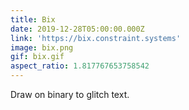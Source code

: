 ```yaml
---
title: Bix
date: 2019-12-28T05:00:00.000Z
link: 'https://bix.constraint.systems'
image: bix.png
gif: bix.gif
aspect_ratio: 1.817767653758542
---
```


Draw on binary to glitch text.
